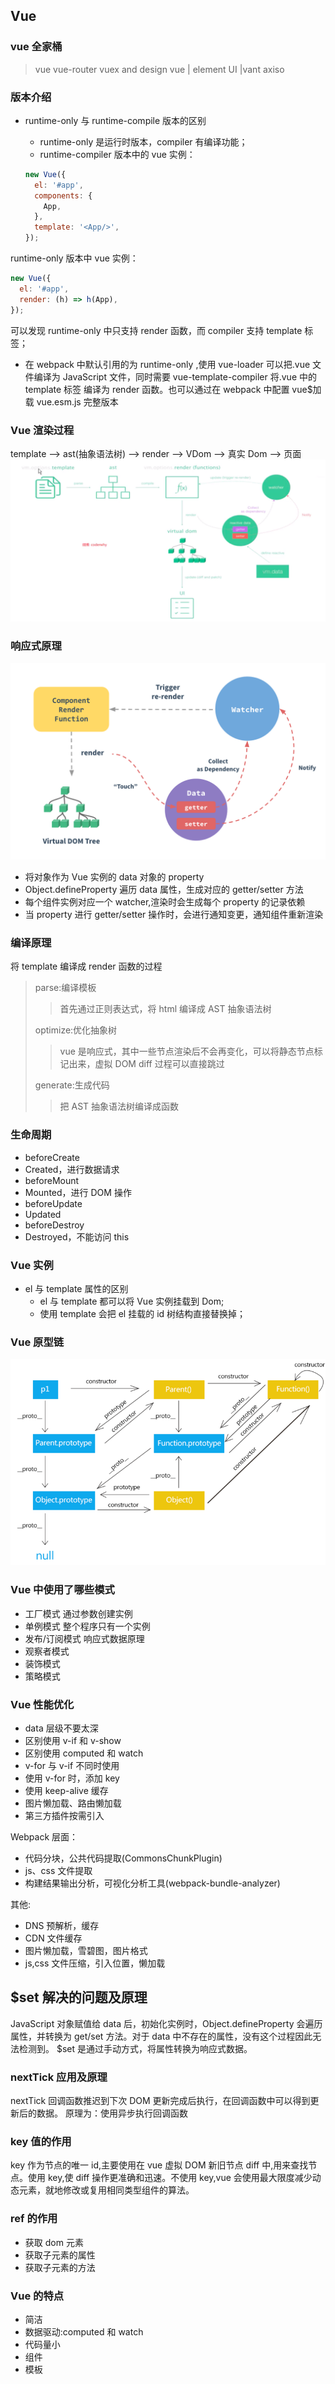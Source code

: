<!--
 * @Author: your name
 * @Date: 2020-02-27 09:19:45
 * @LastEditTime: 2021-07-08 16:26:41
 * @LastEditors: Please set LastEditors
 * @Description: In User Settings Edit
 * @FilePath: \vue-note\Vue.md
 -->

## Vue

### vue 全家桶

> vue
> vue-router
> vuex
> and design vue | element UI |vant
> axiso

### 版本介绍

- runtime-only 与 runtime-compile 版本的区别

  - runtime-only 是运行时版本，compiler 有编译功能；
  - runtime-compiler 版本中的 vue 实例：

  ```javascript
  new Vue({
    el: '#app',
    components: {
      App,
    },
    template: '<App/>',
  });
  ```

runtime-only 版本中 vue 实例：

```javascript
new Vue({
  el: '#app',
  render: (h) => h(App),
});
```

可以发现 runtime-only 中只支持 render 函数，而 compiler 支持 template 标签；

- 在 webpack 中默认引用的为 runtime-only ,使用 vue-loader 可以把.vue 文件编译为 JavaScript 文件，同时需要 vue-template-compiler 将.vue 中的 template 标签 编译为 render 函数。也可以通过在 webpack 中配置 vue\$加载 vue.esm.js 完整版本

### Vue 渲染过程

template --> ast(抽象语法树) --> render --> VDom --> 真实 Dom --> 页面
![vue-render](./../img/vue-render.png)

### 响应式原理

![响应式](./../img/response.png)

- 将对象作为 Vue 实例的 data 对象的 property
- Object.defineProperty 遍历 data 属性，生成对应的 getter/setter 方法
- 每个组件实例对应一个 watcher,渲染时会生成每个 property 的记录依赖
- 当 property 进行 getter/setter 操作时，会进行通知变更，通知组件重新渲染

### 编译原理

将 template 编译成 render 函数的过程

> parse:编译模板
>
> > 首先通过正则表达式，将 html 编译成 AST 抽象语法树
>
> optimize:优化抽象树
>
> > vue 是响应式，其中一些节点渲染后不会再变化，可以将静态节点标记出来，虚拟 DOM diff 过程可以直接跳过
>
> generate:生成代码
>
> > 把 AST 抽象语法树编译成函数

### 生命周期

- beforeCreate
- Created，进行数据请求
- beforeMount
- Mounted，进行 DOM 操作
- beforeUpdate
- Updated
- beforeDestroy
- Destroyed，不能访问 this

### Vue 实例

- el 与 template 属性的区别
  - el 与 template 都可以将 Vue 实例挂载到 Dom;
  - 使用 template 会把 el 挂载的 id 树结构直接替换掉；

### Vue 原型链

[![javascript原型链](./../img/proto.png)](https://segmentfault.com/a/1190000021232132)

### Vue 中使用了哪些模式

- 工厂模式 通过参数创建实例
- 单例模式 整个程序只有一个实例
- 发布/订阅模式 响应式数据原理
- 观察者模式
- 装饰模式
- 策略模式

### Vue 性能优化

- data 层级不要太深
- 区别使用 v-if 和 v-show
- 区别使用 computed 和 watch
- v-for 与 v-if 不同时使用
- 使用 v-for 时，添加 key
- 使用 keep-alive 缓存
- 图片懒加载、路由懒加载
- 第三方插件按需引入

Webpack 层面：

- 代码分块，公共代码提取(CommonsChunkPlugin)
- js、css 文件提取
- 构建结果输出分析，可视化分析工具(webpack-bundle-analyzer)

其他:

- DNS 预解析，缓存
- CDN 文件缓存
- 图片懒加载，雪碧图，图片格式
- js,css 文件压缩，引入位置，懒加载

## $set 解决的问题及原理

JavaScript 对象赋值给 data 后，初始化实例时，Object.defineProperty 会遍历属性，并转换为 get/set 方法。对于 data 中不存在的属性，没有这个过程因此无法检测到。
$set 是通过手动方式，将属性转换为响应式数据。

### nextTick 应用及原理

nextTick 回调函数推迟到下次 DOM 更新完成后执行，在回调函数中可以得到更新后的数据。
原理为：使用异步执行回调函数

### key 值的作用

key 作为节点的唯一 id,主要使用在 vue 虚拟 DOM 新旧节点 diff 中,用来查找节点。使用 key,使 diff 操作更准确和迅速。不使用 key,vue 会使用最大限度减少动态元素，就地修改或复用相同类型组件的算法。

### ref 的作用

- 获取 dom 元素
- 获取子元素的属性
- 获取子元素的方法

### Vue 的特点

- 简洁
- 数据驱动:computed 和 watch
- 代码量小
- 组件
- 模板
